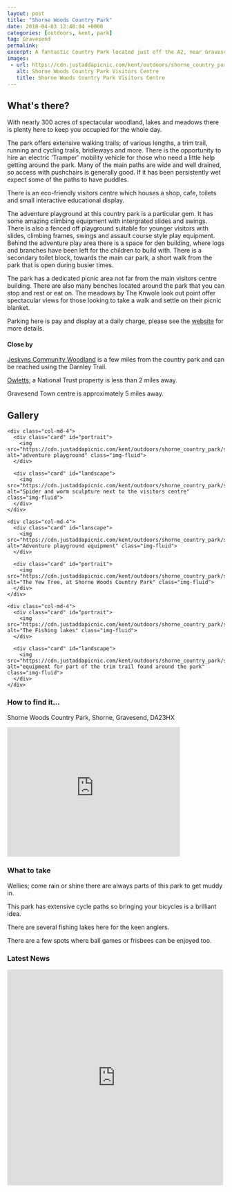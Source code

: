 ```yaml
---
layout: post
title: "Shorne Woods Country Park"
date: 2018-04-03 12:48:04 +0000
categories: [outdoors, kent, park]
tag: Gravesend
permalink: 
excerpt: A fantastic Country Park located just off the A2, near Gravesend.  This park offers extensive walking, running and cycling trails throughout the park.  There is a brilliant play area suitable for all ages, den building and a fitness trail.  Off-road mobility scooters make it accessible to almost everyone.
images:
 - url: https://cdn.justaddapicnic.com/kent/outdoors/shorne_country_park/shorne1.jpg
   alt: Shorne Woods Country Park Visitors Centre
   title: Shorne Woods Country Park Visitors Centre
---
```


## What's there?

With nearly 300 acres of spectacular woodland, lakes and meadows there is plenty here to keep you occupied for the whole day.  

The park offers extensive walking trails; of various lengths, a trim trail, running and cycling trails, bridleways and more.  There is the opportunity to hire an electric 'Tramper' mobility vehicle for those who need a little help getting around the park.  Many of the main paths are wide and well drained, so access with pushchairs is generally good.  If it has been persistently wet expect some of the paths to have puddles.

There is an eco-friendly visitors centre which houses a shop, cafe, toilets and small interactive educational display.

The adventure playground at this country park is a particular gem.  It has some amazing climbing equipment with intergrated slides and swings.  There is also a fenced off playground suitable for younger visitors with slides, climbing frames, swings and assault course style play equipment.  Behind the adventure play area there is a space for den building, where logs and branches have been left for the children to build with.  There is a secondary toilet block, towards the main car park, a short walk from the park that is open during busier times.

The park has a dedicated picnic area not far from the main visitors centre building.  There are also many benches located around the park that you can stop and rest or eat on.  The meadows by The Knwole look out point offer spectacular views for those looking to take a walk and settle on their picnic blanket.

Parking here is pay and display at a daily charge, please see the [website](https://www.kent.gov.uk/leisure-and-community/kent-country-parks/shorne-woods-country-park#tab-3) for more details.

#### Close by

[Jeskyns Community Woodland](https://www.justaddapicnic.com/outdoors/kent/park/2018/01/08/jeskyns-park.html) is a few miles from the country park and can be reached using the Darnley Trail.

[Owletts](https://www.nationaltrust.org.uk/owletts); a National Trust property is less than 2 miles away.

Gravesend Town centre is approximately 5 miles away.


## Gallery

<div class="container">

  <div class="row">

    <div class="col-md-4">
      <div class="card" id="portrait">
        <img src="https://cdn.justaddapicnic.com/kent/outdoors/shorne_country_park/shorne4.jpg" alt="adventure playground" class="img-fluid">
      </div>

      <div class="card" id="landscape">
        <img src="https://cdn.justaddapicnic.com/kent/outdoors/shorne_country_park/shorne2.jpg" alt="Spider and worm sculpture next to the visitors centre" class="img-fluid">
      </div>  
    </div>

    <div class="col-md-4">
      <div class="card" id="lanscape">
        <img src="https://cdn.justaddapicnic.com/kent/outdoors/shorne_country_park/shorne3.jpg" alt="Adventure playground equipment" class="img-fluid">
      </div>

      <div class="card" id="portrait">
        <img src="https://cdn.justaddapicnic.com/kent/outdoors/shorne_country_park/shorne6.jpg" alt="The Yew Tree, at Shorne Woods Country Park" class="img-fluid">
      </div>
    </div>

    <div class="col-md-4">
      <div class="card" id="portrait">
        <img src="https://cdn.justaddapicnic.com/kent/outdoors/shorne_country_park/shorne5.jpg" alt="The Fishing lakes" class="img-fluid">
      </div>

      <div class="card" id="landscape">
        <img src="https://cdn.justaddapicnic.com/kent/outdoors/shorne_country_park/shorne7.jpg" alt="equipment for part of the trim trail found around the park" class="img-fluid">
      </div>
    </div>

  </div>      
</div>


### How to find it...

Shorne Woods Country Park, Shorne, Gravesend, DA23HX

<iframe src="https://www.google.com/maps/embed?pb=!1m18!1m12!1m3!1d2488.990332509881!2d0.4192609517539659!3d51.40323232603443!2m3!1f0!2f0!3f0!3m2!1i1024!2i768!4f13.1!3m3!1m2!1s0x47d8ca4cbb406475%3A0x148c24ad209c28da!2sShorne+Woods+Country+Park!5e0!3m2!1sen!2suk!4v1522844953615" width="400" height="300" frameborder="0" style="border:0" allowfullscreen></iframe>

### What to take

Wellies; come rain or shine there are always parts of this park to get muddy in.

This park has extensive cycle paths so bringing your bicycles is a brilliant idea.

There are several fishing lakes here for the keen anglers.

There are a few spots where ball games or frisbees can be enjoyed too.

### Latest News

<div class="container">
  <div class="row">
    <div class="col-md-6">
      <!-- Facebook plugin code -->
      <iframe src="https://www.facebook.com/plugins/page.php?href=https%3A%2F%2Fwww.facebook.com%2FShorneWoods%2F&tabs=timeline&width=500&height=500&small_header=true&adapt_container_width=true&hide_cover=false&show_facepile=true&appId" width="500" height="500" style="border:none;overflow:hidden" scrolling="no" frameborder="0" allowTransparency="true" allow="encrypted-media"></iframe>
    </div>
  </div>
</div>
